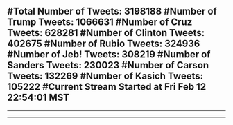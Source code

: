 #Total Number of Tweets: 3198188 
#Number of Trump Tweets: 1066631
#Number of Cruz Tweets: 628281
#Number of Clinton Tweets: 402675
#Number of Rubio Tweets: 324936
#Number of Jeb! Tweets: 308219
#Number of Sanders Tweets: 230023
#Number of Carson Tweets: 132269
#Number of Kasich Tweets: 105222
#Current Stream Started at Fri Feb 12 22:54:01 MST
---
---
---

